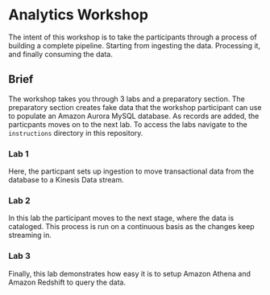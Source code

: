 # Analytics Workshop
The intent of this workshop is to take the participants through a process of building a complete pipeline. 
Starting from ingesting the data. Processing it, and finally consuming the data.

## Brief
The workshop takes you through 3 labs and a preparatory section. The preparatory section creates fake data
that the workshop participant can use to populate an Amazon Aurora MySQL database. As records are added,
the particpants moves on to the next lab. To access the labs navigate to the `instructions` directory in 
this repository.

### Lab 1
Here, the particpant sets up ingestion to move transactional data from the database to a Kinesis Data stream.

### Lab 2
In this lab the participant moves to the next stage, where the data is cataloged. This process is run on a
continuous basis as the changes keep streaming in.

### Lab 3
Finally, this lab demonstrates how easy it is to setup Amazon Athena and Amazon Redshift to query the data. 

